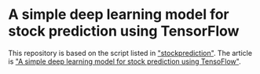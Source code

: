 # A simple deep learning model for stock prediction using TensorFlow

This repository is based on the script listed in ["stockprediction"](https://github.com/sebastianheinz/stockprediction). The article is ["A simple deep learning model for stock prediction using TensoFlow"](https://medium.com/mlreview/a-simple-deep-learning-model-for-stock-price-prediction-using-tensorflow-30505541d877). 